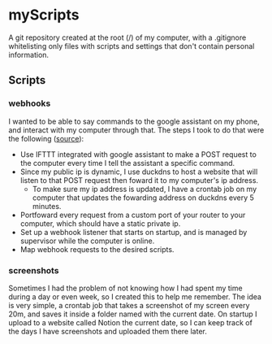 # myScripts

A git repository created at the root (/) of my computer, with a .gitignore whitelisting only files with scripts and settings that don't contain personal information.

## Scripts

### webhooks

I wanted to be able to say commands to the google assistant on my phone, and interact with my computer through that. The steps I took to do that were the following ([source](https://www.reddit.com/r/ifttt/comments/adbc9z/how_to_issue_commands_to_your_computer_with/)):

- Use IFTTT integrated with google assistant to make a POST request to the computer every time I tell the assistant a specific command.  
- Since my public ip is dynamic, I use duckdns to host a website that will listen to that POST request then foward it to my computer's ip address.
    - To make sure my ip address is updated, I have a crontab job on my computer that updates the fowarding address on duckdns every 5 minutes.
- Portfoward every request from a custom port of your router to your computer, which should have a static private ip.
- Set up a webhook listener that starts on startup, and is managed by supervisor while the computer is online.
- Map webhook requests to the desired scripts.

### screenshots

Sometimes I had the problem of not knowing how I had spent my time during a day or even week, so I created this to help me remember. The idea is very simple, a crontab job that takes a screenshot of my screen every 20m, and saves it inside a folder named with the current date. On startup I upload to a website called Notion the current date, so I can keep track of the days I have screenshots and uploaded them there later.




